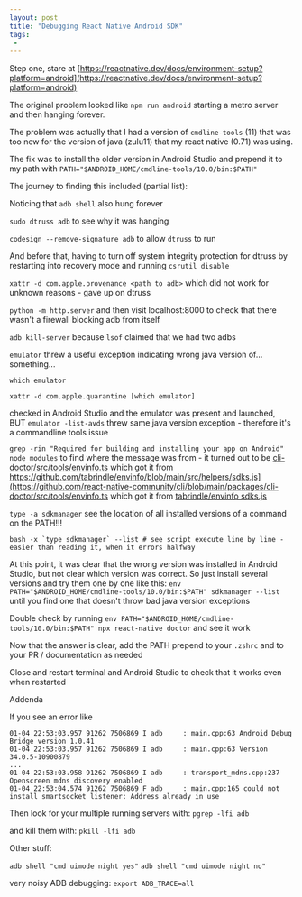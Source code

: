 ```yaml
---
layout: post
title: "Debugging React Native Android SDK"
tags:
 -
---
```


Step one, stare at [https://reactnative.dev/docs/environment-setup?platform=android](https://reactnative.dev/docs/environment-setup?platform=android)

The original problem looked like `npm run android` starting a metro server and then hanging forever. 

The problem was actually that I had a version of `cmdline-tools` (11) that was too new for the version of java (zulu11) that my react native (0.71) was using.

The fix was to install the older version in Android Studio and prepend it to my path with `PATH="$ANDROID_HOME/cmdline-tools/10.0/bin:$PATH"`

The journey to finding this included (partial list):

Noticing that `adb shell` also hung forever

`sudo dtruss adb` to see why it was hanging

`codesign --remove-signature adb` to allow `dtruss` to run

And before that, having to turn off system integrity protection for dtruss by restarting into recovery mode and running `csrutil disable`

`xattr -d com.apple.provenance <path to adb>` which did not work for unknown reasons - gave up on dtruss

`python -m http.server` and then visit localhost:8000 to check that there wasn't a firewall blocking adb from itself

`adb kill-server` because `lsof` claimed that we had two adbs

`emulator` threw a useful exception indicating wrong java version of... something... 

`which emulator`

`xattr -d com.apple.quarantine [which emulator]`

checked in Android Studio and the emulator was present and launched, BUT `emulator -list-avds` threw same java version exception - therefore it's a commandline tools issue

`grep -rin "Required for building and installing your app on Android" node_modules` to find where the message was from - it turned out to be [cli-doctor/src/tools/envinfo.ts](https://github.com/react-native-community/cli/blob/main/packages/cli-doctor/src/tools/envinfo.ts) which got it from https://github.com/tabrindle/envinfo/blob/main/src/helpers/sdks.js](https://github.com/react-native-community/cli/blob/main/packages/cli-doctor/src/tools/envinfo.ts which got it from [tabrindle/envinfo sdks.js](https://github.com/tabrindle/envinfo/blob/main/src/helpers/sdks.js)

`type -a sdkmanager` see the location of all installed versions of a command on the PATH!!!

```
bash -x `type sdkmanager` --list # see script execute line by line - easier than reading it, when it errors halfway
```

At this point, it was clear that the wrong version was installed in Android Studio, but not clear which version was correct. So just install several versions and try them one by one like this: `env PATH="$ANDROID_HOME/cmdline-tools/10.0/bin:$PATH" sdkmanager --list` until you find one that doesn't throw bad java version exceptions

Double check by running `env PATH="$ANDROID_HOME/cmdline-tools/10.0/bin:$PATH" npx react-native doctor` and see it work

Now that the answer is clear, add the PATH prepend to your `.zshrc` and to your PR / documentation as needed

Close and restart terminal and Android Studio to check that it works even when restarted


Addenda

If you see an error like

```
01-04 22:53:03.957 91262 7506869 I adb     : main.cpp:63 Android Debug Bridge version 1.0.41
01-04 22:53:03.957 91262 7506869 I adb     : main.cpp:63 Version 34.0.5-10900879
...
01-04 22:53:03.958 91262 7506869 I adb     : transport_mdns.cpp:237 Openscreen mdns discovery enabled
01-04 22:53:04.574 91262 7506869 F adb     : main.cpp:165 could not install smartsocket listener: Address already in use
```

Then look for your multiple running servers with:
`pgrep -lfi adb`

and kill them with:
`pkill -lfi adb`


Other stuff:

`adb shell "cmd uimode night yes"`
`adb shell "cmd uimode night no"`

very noisy ADB debugging: `export ADB_TRACE=all`